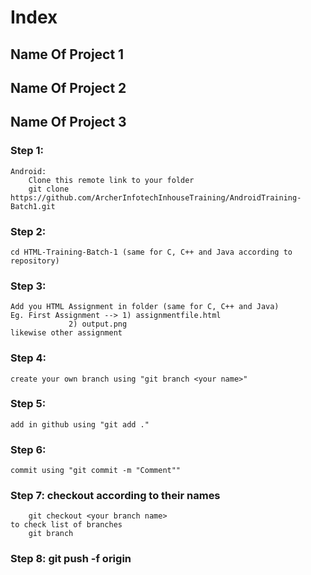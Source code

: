 # Index

## Name Of Project 1
## Name Of Project 2
## Name Of Project 3


### Step 1:
	
	Android:
		Clone this remote link to your folder
		git clone https://github.com/ArcherInfotechInhouseTraining/AndroidTraining-Batch1.git


### Step 2:
	cd HTML-Training-Batch-1 (same for C, C++ and Java according to repository)

### Step 3:
	Add you HTML Assignment in folder (same for C, C++ and Java)
	Eg. First Assignment --> 1) assignmentfile.html
				 2) output.png
	likewise other assignment


### Step 4:
	create your own branch using "git branch <your name>"

### Step 5: 
	add in github using "git add ."

### Step 6:
	commit using "git commit -m "Comment""

### Step 7: checkout according to their names 
		git checkout <your branch name>
	to check list of branches
		git branch

### Step 8: git push -f origin <your branch name>
